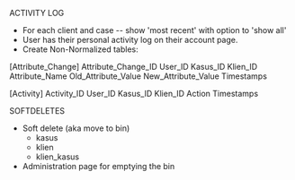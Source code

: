 ACTIVITY LOG
* For each client and case -- show 'most recent' with option to 'show all'
* User has their personal activity log on their account page.
* Create Non-Normalized tables:

[Attribute_Change]
	Attribute_Change_ID
	User_ID
	Kasus_ID
	Klien_ID
	Attribute_Name
	Old_Attribute_Value
	New_Attribute_Value
	Timestamps

[Activity]
	Activity_ID
	User_ID
	Kasus_ID
	Klien_ID
	Action
	Timestamps

SOFTDELETES
* Soft delete (aka move to bin)
	- kasus
	- klien
	- klien_kasus
* Administration page for emptying the bin
